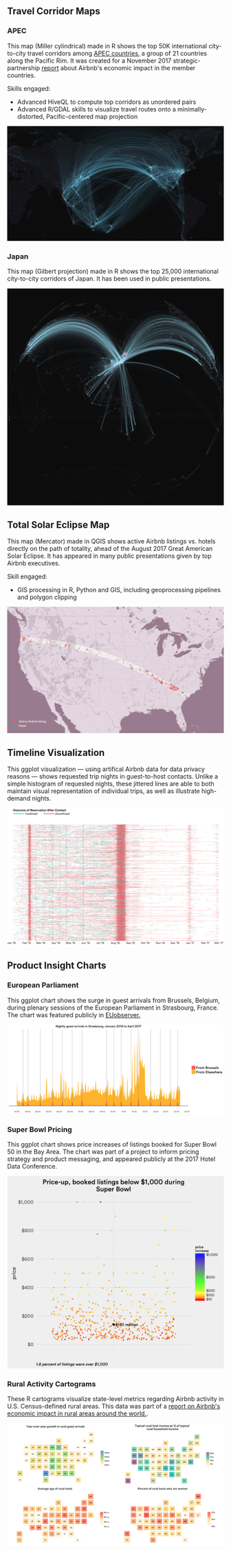 ## Travel Corridor Maps

### APEC

This map (Miller cylindrical) made in R shows the top 50K international city-to-city travel corridors among [APEC countries](https://www.apec.org/about-us/about-apec/member-economies.aspx), a group of 21 countries along the Pacific Rim. It was created for a November 2017 strategic-partnership [report](https://2sqy5r1jf93u30kwzc1smfqt-wpengine.netdna-ssl.com/wp-content/uploads/2017/11/PC0284-APEC_Report_171107.pdf) about Airbnb's economic impact in the member countries.

Skills engaged:

* Advanced HiveQL to compute top corridors as unordered pairs
* Advanced R/GDAL skills to visualize travel routes onto a minimally-distorted, Pacific-centered map projection

![](images/APEC_corridors_map.png)

### Japan

This map (Gilbert projection) made in R shows the top 25,000 international city-to-city corridors of Japan. It has been used in public presentations.

![](images/JP_corridors_map.png)

## Total Solar Eclipse Map

This map (Mercator) made in QGIS shows active Airbnb listings vs. hotels directly on the path of totality, ahead of the August 2017 Great American Solar Eclipse. It has appeared in many public presentations given by top Airbnb executives.

Skill engaged: 

* GIS processing in R, Python and GIS, including geoprocessing pipelines and polygon clipping 

![](images/solar_eclipse_map.png)


## Timeline Visualization

This ggplot visualization — using artifical Airbnb data for data privacy reasons — shows requested trip nights in guest-to-host contacts. Unlike a simple histogram of requested nights, these jittered lines are able to both maintain visual representation of individual trips, as well as illustrate high-demand nights.

![](images/contacts_timeline.png)


## Product Insight Charts

### European Parliament

This ggplot chart shows the surge in guest arrivals from Brussels, Belgium, during plenary sessions of the European Parliament in Strasbourg, France. The chart was featured publicly in [EUobserver.](https://euobserver.com/business/137889)

![](images/euro_parliament_chart.png)

### Super Bowl Pricing

This ggplot chart shows price increases of listings booked for Super Bowl 50 in the Bay Area. The chart was part of a project to inform pricing strategy and product messaging, and appeared publicly at the 2017 Hotel Data Conference.

![](images/superbowl_pricing_chart.png)

### Rural Activity Cartograms

These R cartograms visualize state-level metrics regarding Airbnb activity in U.S. Census-defined rural areas. This data was part of a [report on Airbnb's economic impact in rural areas around the world.](https://www.airbnbcitizen.com/airbnb-and-rural-hosting/).

![](images/cartograms.png)
